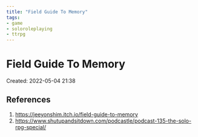 ```yaml
---
title: "Field Guide To Memory"
tags:
- game
- soloroleplaying
- ttrpg
---
```

# Field Guide To Memory
Created: 2022-05-04 21:38  


## References
1. https://jeeyonshim.itch.io/field-guide-to-memory
2. https://www.shutupandsitdown.com/podcastle/podcast-135-the-solo-rpg-special/

